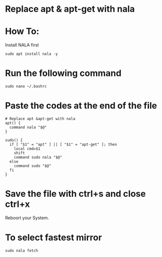 # Replace apt & apt-get with nala


# How To:
Install NALA first

```
sudo apt install nala -y
```

# Run the following command

```
sudo nano ~/.bashrc
```

# Paste the codes at the end of the file

```
# Replace apt &apt-get with nala
apt() {
  command nala "$@"
}

sudo() {
  if [ "$1" = "apt" ] || [ "$1" = "apt-get" ]; then
    local cmd=$1
    shift
    command sudo nala "$@"
  else
    command sudo "$@"
  fi
}

```
# Save the file with ctrl+s and close ctrl+x
Reboort your System.

# To select fastest mirror
```
sudo nala fetch
```
